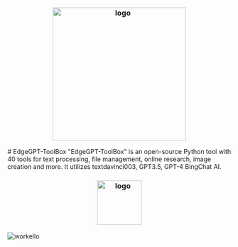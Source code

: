 <h3 align="center"><img src="https://i.imgur.com/zyEiTli.png" alt="logo" height="300px" weight="300px"></h3>
# EdgeGPT-ToolBox
"EdgeGPT-ToolBox" is an open-source Python tool with 40 tools for text processing, file management, online research, image creation and more. It utilizes textdavinci003, GPT3.5, GPT-4 BingChat AI.


<h3 align="center"><img src="https://i.imgur.com/rp3cVrB.png" alt="logo" height="100px"></h3>



![workello](https://user-images.githubusercontent.com/100368940/233141567-94a5b58e-b8e2-4019-a6c7-07ec4d9a157b.gif)

